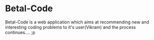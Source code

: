 # Betal-Code
Betal-Code is a web application which aims at recommending new and interesting coding problems to it's user(Vikram) and the process continues.... ;p
